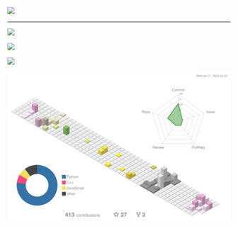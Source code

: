 [![](https://readme-typing-svg.herokuapp.com?font=IBM+Plex+Mono&weight=600&size=26&pause=1000&color=7272DC&width=435&lines=Programmer;App+Developer;Reverse+Engineer;Malware+Analyst;Threat+Hunter)](https://kaladin.dev)  


---
[![](https://komarev.com/ghpvc/?username=0xdeadcell&style=for-the-badge)](https://kaladin.dev)  

[![](https://github-readme-stats.vercel.app/api?username=0xdeadcell&show_icons=true&bg_color=00000000&border_color=aaaaaa88&text_color=888888&count_private=true&custom_title=0xDeadcell's%20GitHub%20Stats&show_icons=true&theme=transparent)](https://kaladin.dev)  

[![](https://github-readme-stats.vercel.app/api/top-langs/?username=0xdeadcell&layout=compact&bg_color=00000000&border_color=aaaaaa88&text_color=888888)](https://kaladin.dev)


[![](profile-3d-contrib/profile-customize.svg)](https://kaladin.dev)
